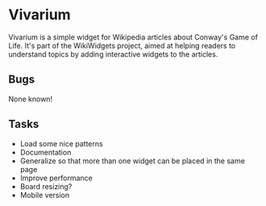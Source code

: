 Vivarium
========
Vivarium is a simple widget for Wikipedia articles about Conway's Game of Life.
It's part of the WikiWidgets project, aimed at helping readers to understand topics by adding interactive widgets to the articles.

Bugs
----
None known!

Tasks
-----
* Load some nice patterns
* Documentation
* Generalize so that more than one widget can be placed in the same page
* Improve performance
* Board resizing?
* Mobile version